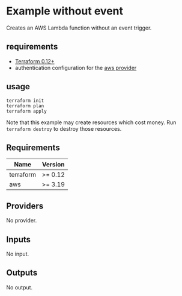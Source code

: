 # Example without event

Creates an AWS Lambda function without an event trigger.

## requirements

- [Terraform 0.12+](https://www.terraform.io/)
- authentication configuration for the [aws provider](https://www.terraform.io/docs/providers/aws/)

## usage

```
terraform init
terraform plan
terraform apply
```

Note that this example may create resources which cost money. Run `terraform destroy` to destroy those resources.

## Requirements

| Name | Version |
|------|---------|
| terraform | >= 0.12 |
| aws | >= 3.19 |

## Providers

No provider.

## Inputs

No input.

## Outputs

No output.
